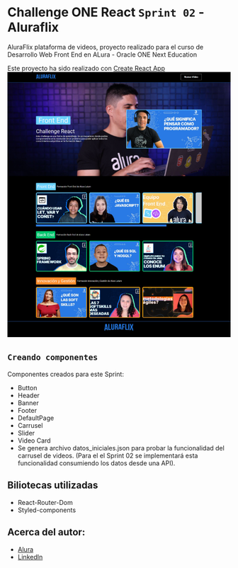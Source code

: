 # Challenge ONE React `Sprint 02` - Aluraflix

AluraFlix plataforma de videos, proyecto realizado para el curso de Desarrollo Web Front End en ALura - Oracle ONE Next Education

Este proyecto ha sido realizado con [Create React App](https://github.com/facebook/create-react-app) 
![Alt text](src/VistaPrevia.PNG)

## `Creando componentes`
Componentes creados para este Sprint:
* Button 
* Header
* Banner
* Footer
* DefaultPage
* Carrusel
* Slider
* Video Card
* Se genera archivo datos_iniciales.json para probar la funcionalidad del carrusel de videos. (Para el el Sprint 02 se implementará esta funcionalidad consumiendo los datos desde una API).

## Biliotecas utilizadas
* React-Router-Dom
* Styled-components

## Acerca del autor:

* [Alura]()
* [LinkedIn](https://www.linkedin.com/in/carlos-munera-259969262 "Linkedin")
